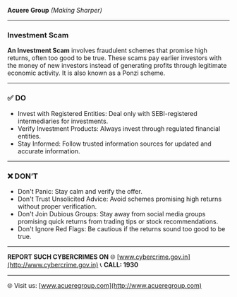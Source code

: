 **Acuere Group**
_(Making Sharper)_

---

### **Investment Scam**

**An Investment Scam** involves fraudulent schemes that promise high returns, often too good to be true. These scams pay earlier investors with the money of new investors instead of generating profits through legitimate economic activity. It is also known as a Ponzi scheme.

---

### ✅ DO

- Invest with Registered Entities: Deal only with SEBI-registered intermediaries for investments.
- Verify Investment Products: Always invest through regulated financial entities.
- Stay Informed: Follow trusted information sources for updated and accurate information.

---

### ❌ DON’T

- Don't Panic: Stay calm and verify the offer.
- Don't Trust Unsolicited Advice: Avoid schemes promising high returns without proper verification.
- Don't Join Dubious Groups: Stay away from social media groups promising quick returns from trading tips or stock recommendations.
- Don't Ignore Red Flags: Be cautious if the returns sound too good to be true.

---

**REPORT SUCH CYBERCRIMES ON**
🌐 [www.cybercrime.gov.in](http://www.cybercrime.gov.in)
📞 **CALL: 1930**

---

🌐 Visit us: [www.acueregroup.com](http://www.acueregroup.com)
